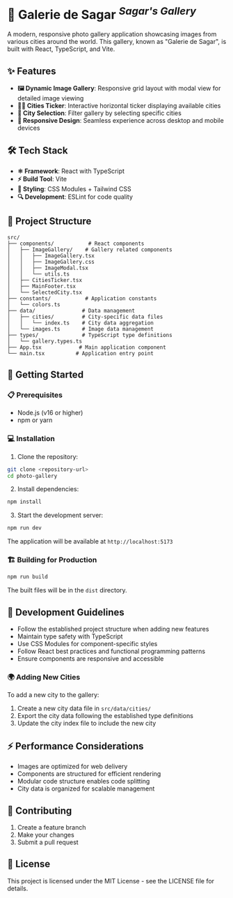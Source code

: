 # 🌁 Galerie de Sagar <sup>_Sagar's Gallery_</sup>

A modern, responsive photo gallery application showcasing images from various cities around the world. This gallery, known as "Galerie de Sagar", is built with React, TypeScript, and Vite.

## ✨ Features

- **🖼️ Dynamic Image Gallery**: Responsive grid layout with modal view for detailed image viewing
- **🏃‍♂️ Cities Ticker**: Interactive horizontal ticker displaying available cities
- **🎯 City Selection**: Filter gallery by selecting specific cities
- **📱 Responsive Design**: Seamless experience across desktop and mobile devices

## 🛠️ Tech Stack

- **⚛️ Framework**: React with TypeScript
- **⚡ Build Tool**: Vite
- **🎨 Styling**: CSS Modules + Tailwind CSS
- **🔍 Development**: ESLint for code quality

## 📁 Project Structure

```
src/
├── components/           # React components
│   ├── ImageGallery/    # Gallery related components
│   │   ├── ImageGallery.tsx
│   │   ├── ImageGallery.css
│   │   ├── ImageModal.tsx
│   │   └── utils.ts
│   ├── CitiesTicker.tsx
│   ├── MainFooter.tsx
│   └── SelectedCity.tsx
├── constants/           # Application constants
│   └── colors.ts
├── data/               # Data management
│   ├── cities/         # City-specific data files
│   │   └── index.ts    # City data aggregation
│   └── images.ts       # Image data management
├── types/              # TypeScript type definitions
│   └── gallery.types.ts
├── App.tsx            # Main application component
└── main.tsx          # Application entry point
```

## 🚀 Getting Started

### 📋 Prerequisites

- Node.js (v16 or higher)
- npm or yarn

### 💻 Installation

1. Clone the repository:

```bash
git clone <repository-url>
cd photo-gallery
```

2. Install dependencies:

```bash
npm install
```

3. Start the development server:

```bash
npm run dev
```

The application will be available at `http://localhost:5173`

### 🏗️ Building for Production

```bash
npm run build
```

The built files will be in the `dist` directory.

## 📝 Development Guidelines

- Follow the established project structure when adding new features
- Maintain type safety with TypeScript
- Use CSS Modules for component-specific styles
- Follow React best practices and functional programming patterns
- Ensure components are responsive and accessible

### 🌍 Adding New Cities

To add a new city to the gallery:

1. Create a new city data file in `src/data/cities/`
2. Export the city data following the established type definitions
3. Update the city index file to include the new city

## ⚡ Performance Considerations

- Images are optimized for web delivery
- Components are structured for efficient rendering
- Modular code structure enables code splitting
- City data is organized for scalable management

## 🤝 Contributing

1. Create a feature branch
2. Make your changes
3. Submit a pull request

## 📄 License

This project is licensed under the MIT License - see the LICENSE file for details.
